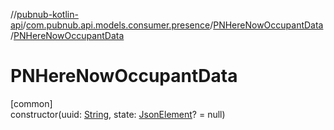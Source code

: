 //[pubnub-kotlin-api](../../../index.md)/[com.pubnub.api.models.consumer.presence](../index.md)/[PNHereNowOccupantData](index.md)/[PNHereNowOccupantData](-p-n-here-now-occupant-data.md)

# PNHereNowOccupantData

[common]\
constructor(uuid: [String](https://kotlinlang.org/api/latest/jvm/stdlib/kotlin/-string/index.html), state: [JsonElement](../../com.pubnub.api/-json-element/index.md)? = null)
